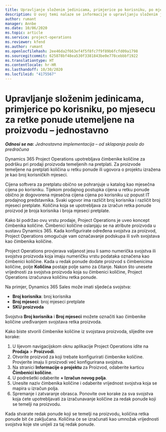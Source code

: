 ```yaml
---
title: Upravljanje složenim jedinicama, primjerice po korisniku, po mjesecu za retke ponude utemeljene na proizvodu – jednostavno
description: U ovoj temi nalaze se informacije o upravljanju složenim jedinicama za retke ponude koji se temelje na projektu.
author: rumant
manager: Annbe
ms.date: 10/06/2020
ms.topic: article
ms.service: project-operations
ms.reviewer: kfend
ms.author: rumant
ms.openlocfilehash: 2ee46da2f663ef4f5f8fc7f9f89b6fcfd09a1798
ms.sourcegitcommit: 625878bf48ea530f3381843be0e778cebbbf1922
ms.translationtype: HT
ms.contentlocale: hr-HR
ms.lasthandoff: 10/30/2020
ms.locfileid: "4175567"
---
```

# <a name="managing-complex-units-such-as-per-user-per-month-for-product-based-quote-lines---lite"></a>Upravljanje složenim jedinicama, primjerice po korisniku, po mjesecu za retke ponude utemeljene na proizvodu – jednostavno

_**Odnosi se na:** Jednostavna implementacija – od sklapanja posla do predračuna_

Dynamics 365 Project Operations upotrebljava čimbenike količine za podršku pri prodaji proizvoda temeljenih na pretplati. Za proizvode temeljene na pretplati količina u retku ponude ili ugovora o projektu izražena je kao broj korisničkih mjeseci.

Cijena softvera za pretplatu obično se pohranjuje u katalog kao mjesečna cijena po korisniku. Tijekom prodajnog postupka cijena u retku ponude obično je dogovorena mjesečna cijena cijena po korisniku uz popust IT prodajnog predstavnika. Svaki ugovor ima različit broj korisnika i različit broj mjeseci pretplate. Količina koja se upotrebljava za izračun retka ponude proizvod je broja korisnika i broja mjeseci pretplate.

Kako bi podržao ovu vrstu prodaje, Project Operations je uveo koncept čimbenika količine. Čimbenici količine oslanjaju se na atribute proizvoda u sustavu Dynamics 365. Kada konfigurirate određena svojstva za proizvod, Project Operations omogućuje vam označavanje podskupa ili svih svojstava kao čimbenika količine.

Project Operations provjerava valjanost jesu li samo numerička svojstva ili svojstva proizvoda koja imaju numeričku vrstu podataka označena kao čimbenici količine. Kada u redak ponude dodate proizvod s čimbenicima količine, polje **Količina** postaje polje samo za čitanje. Nakon što unesete vrijednosti za svojstva proizvoda koja su čimbenici količine, Project Operations izračunava količinu retka ponude.

Na primjer, Dynamics 365 Sales može imati sljedeća svojstva:

- **Broj korisnika**: broj korisnika
- **Broj mjeseci**: broj mjeseci pretplate
- **SKU proizvoda**

Svojstva **Broj korisnika** i **Broj mjeseci** možete označiti kao čimbenike količine uređivanjem svojstava retka proizvoda.

Kako biste stvorili čimbenike količine iz svojstava proizvoda, slijedite ove korake:

1. U lijevom navigacijskom oknu aplikacije Project Operations idite na **Prodaja** > **Proizvodi**.
2. Otvorite proizvod za koji trebate konfigurirati čimbenike količine. Provjerite imaju li proizvodi već konfigurirana svojstva.
3. Na stranici **Informacije o projektu** za Proizvod, odaberite karticu **Čimbenici količine**.
4. U podrešetki odaberite **+ Izračun novog polja**.
5. Unesite naziv čimbenika količine i odaberite vrijednost svojstva koja se mapira u izračun polja.
6. Spremanje i zatvaranje obrasca. Ponovite ove korake za sva svojstva koja ćete upotrebljavati za izračunavanje količine za redak ponude koji se temelji na proizvodu.

Kada stvarate redak ponude koji se temelji na proizvodu, količina retka ponude bit će zaključana. Količina će se izračunati kao umnožak vrijednosti svojstva koje ste unijeli za taj redak ponude.
